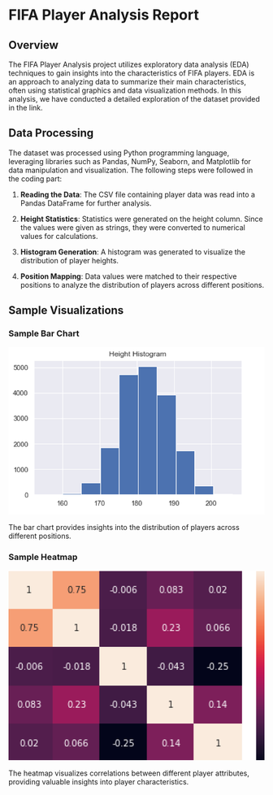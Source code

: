 # FIFA Player Analysis Report

## Overview

The FIFA Player Analysis project utilizes exploratory data analysis (EDA) techniques to gain insights into the characteristics of FIFA players. EDA is an approach to analyzing data to summarize their main characteristics, often using statistical graphics and data visualization methods. In this analysis, we have conducted a detailed exploration of the dataset provided in the link.

## Data Processing

The dataset was processed using Python programming language, leveraging libraries such as Pandas, NumPy, Seaborn, and Matplotlib for data manipulation and visualization. The following steps were followed in the coding part:

1. **Reading the Data**: The CSV file containing player data was read into a Pandas DataFrame for further analysis.

2. **Height Statistics**: Statistics were generated on the height column. Since the values were given as strings, they were converted to numerical values for calculations.

3. **Histogram Generation**: A histogram was generated to visualize the distribution of player heights.

4. **Position Mapping**: Data values were matched to their respective positions to analyze the distribution of players across different positions.

## Sample Visualizations

### Sample Bar Chart

![Bar Chart](sample_bar_chart.png)

The bar chart provides insights into the distribution of players across different positions.

### Sample Heatmap

![Heatmap](sample_heatmap.png)

The heatmap visualizes correlations between different player attributes, providing valuable insights into player characteristics.